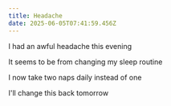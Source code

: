 ```yaml
---
title: Headache
date: 2025-06-05T07:41:59.456Z
---
```


I had an awful headache this evening

It seems to be from changing my sleep routine

I now take two naps daily instead of one

I'll change this back tomorrow

